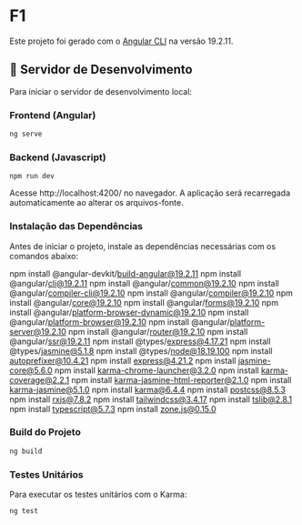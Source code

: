 # F1

Este projeto foi gerado com o [Angular CLI](https://github.com/angular/angular-cli) na versão 19.2.11.

## 🚀 Servidor de Desenvolvimento

Para iniciar o servidor de desenvolvimento local:

### Frontend (Angular)
```bash
ng serve
```

### Backend (Javascript)

```
npm run dev
```

Acesse http://localhost:4200/ no navegador. A aplicação será recarregada automaticamente ao alterar os arquivos-fonte.

###  Instalação das Dependências
Antes de iniciar o projeto, instale as dependências necessárias com os comandos abaixo:

npm install @angular-devkit/build-angular@19.2.11
npm install @angular/cli@19.2.11
npm install @angular/common@19.2.10
npm install @angular/compiler-cli@19.2.10
npm install @angular/compiler@19.2.10
npm install @angular/core@19.2.10
npm install @angular/forms@19.2.10
npm install @angular/platform-browser-dynamic@19.2.10
npm install @angular/platform-browser@19.2.10
npm install @angular/platform-server@19.2.10
npm install @angular/router@19.2.10
npm install @angular/ssr@19.2.11
npm install @types/express@4.17.21
npm install @types/jasmine@5.1.8
npm install @types/node@18.19.100
npm install autoprefixer@10.4.21
npm install express@4.21.2
npm install jasmine-core@5.6.0
npm install karma-chrome-launcher@3.2.0
npm install karma-coverage@2.2.1
npm install karma-jasmine-html-reporter@2.1.0
npm install karma-jasmine@5.1.0
npm install karma@6.4.4
npm install postcss@8.5.3
npm install rxjs@7.8.2
npm install tailwindcss@3.4.17
npm install tslib@2.8.1
npm install typescript@5.7.3
npm install zone.js@0.15.0

###  Build do Projeto

```Bash
ng build
```

###  Testes Unitários

Para executar os testes unitários com o Karma:
```Bash
ng test
```

